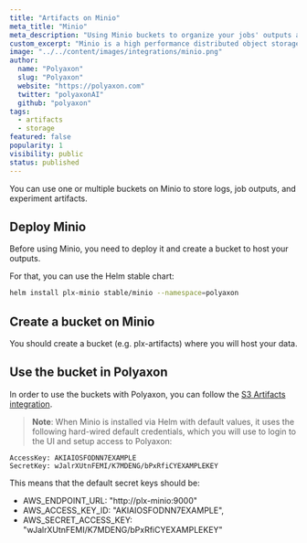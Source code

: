 ```yaml
---
title: "Artifacts on Minio"
meta_title: "Minio"
meta_description: "Using Minio buckets to organize your jobs' outputs and experiments' artifacts. Polyaxon allows users to connect to one or multiple buckets on Minio to store job outputs and experiment artifacts."
custom_excerpt: "Minio is a high performance distributed object storage server, designed for large-scale private cloud infrastructure."
image: "../../content/images/integrations/minio.png"
author:
  name: "Polyaxon"
  slug: "Polyaxon"
  website: "https://polyaxon.com"
  twitter: "polyaxonAI"
  github: "polyaxon"
tags:
  - artifacts
  - storage
featured: false
popularity: 1
visibility: public
status: published
---
```


You can use one or multiple buckets on Minio to store logs, job outputs, and experiment artifacts.

## Deploy Minio

Before using Minio, you need to deploy it and create a bucket to host your outputs.

For that, you can use the Helm stable chart:

```bash
helm install plx-minio stable/minio --namespace=polyaxon
```

## Create a bucket on Minio

You should create a bucket (e.g. plx-artifacts) where you will host your data.

## Use the bucket in Polyaxon

In order to use the buckets with Polyaxon, you can follow the [S3 Artifacts integration](/integrations/artifacts-on-s3/).


> **Note**: When Minio is installed via Helm with default values, it uses the following hard-wired default credentials, which you will use to login to the UI and setup access to Polyaxon:
```
AccessKey: AKIAIOSFODNN7EXAMPLE
SecretKey: wJalrXUtnFEMI/K7MDENG/bPxRfiCYEXAMPLEKEY
```
This means that the default secret keys should be:
* AWS_ENDPOINT_URL: "http://plx-minio:9000"
* AWS_ACCESS_KEY_ID: "AKIAIOSFODNN7EXAMPLE",
* AWS_SECRET_ACCESS_KEY: "wJalrXUtnFEMI/K7MDENG/bPxRfiCYEXAMPLEKEY"
